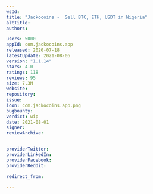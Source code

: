 ```yaml
---
wsId: 
title: "Jackocoins -  Sell BTC, ETH, USDT in Nigeria"
altTitle: 
authors:

users: 5000
appId: com.jackocoins.app
released: 2020-07-18
latestUpdate: 2021-08-06
version: "1.1.14"
stars: 4.0
ratings: 118
reviews: 95
size: 7.3M
website: 
repository: 
issue: 
icon: com.jackocoins.app.png
bugbounty: 
verdict: wip
date: 2021-08-01
signer: 
reviewArchive:


providerTwitter: 
providerLinkedIn: 
providerFacebook: 
providerReddit: 

redirect_from:

---
```



